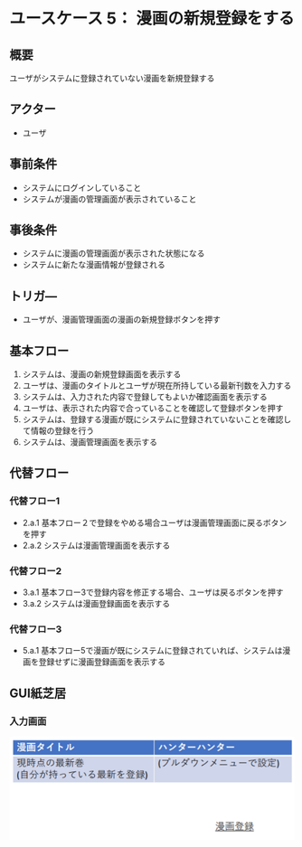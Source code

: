 # ユースケース 5： 漫画の新規登録をする

## 概要
ユーザがシステムに登録されていない漫画を新規登録する

## アクター
- ユーザ

## 事前条件
- システムにログインしていること
- システムが漫画の管理画面が表示されていること

## 事後条件
- システムに漫画の管理画面が表示された状態になる
- システムに新たな漫画情報が登録される

## トリガ―
- ユーザが、漫画管理画面の漫画の新規登録ボタンを押す

## 基本フロー
1. システムは、漫画の新規登録画面を表示する
2. ユーザは、漫画のタイトルとユーザが現在所持している最新刊数を入力する
3. システムは、入力された内容で登録してもよいか確認画面を表示する
4. ユーザは、表示された内容で合っていることを確認して登録ボタンを押す
5. システムは、登録する漫画が既にシステムに登録されていないことを確認して情報の登録を行う
6. システムは、漫画管理画面を表示する

## 代替フロー
### 代替フロー1
- 2.a.1 基本フロー２で登録をやめる場合ユーザは漫画管理画面に戻るボタンを押す
- 2.a.2 システムは漫画管理画面を表示する
### 代替フロー2
- 3.a.1 基本フロー3で登録内容を修正する場合、ユーザは戻るボタンを押す
- 3.a.2 システムは漫画登録画面を表示する
### 代替フロー3
- 5.a.1 基本フロー5で漫画が既にシステムに登録されていれば、システムは漫画を登録せずに漫画登録画面を表示する

## GUI紙芝居
### 入力画面
<img src="img/usecase05.PNG">

